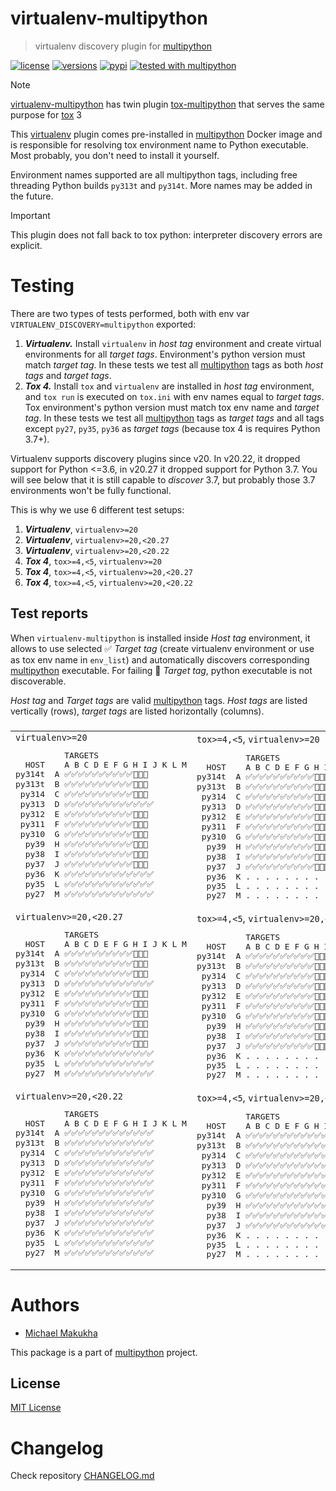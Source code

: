 # virtualenv-multipython
> virtualenv discovery plugin for [multipython](https://github.com/makukha/multipython)

[![license](https://img.shields.io/github/license/makukha/virtualenv-multipython.svg)](https://github.com/makukha/virtualenv-multipython/blob/main/LICENSE)
[![versions](https://img.shields.io/pypi/pyversions/virtualenv-multipython.svg)](https://pypi.org/project/virtualenv-multipython)
[![pypi](https://img.shields.io/pypi/v/virtualenv-multipython.svg#v0.3.0)](https://pypi.python.org/pypi/virtualenv-multipython)
[![tested with multipython](https://img.shields.io/badge/tested_with-multipython-x)](https://github.com/makukha/multipython)

> [!NOTE]
> [virtualenv-multipython]() has twin plugin [tox-multipython](https://github.com/makukha/tox-multipython) that serves the same purpose for [tox](https://tox.wiki) 3

This [virtualenv](https://virtualenv.pypa.io) plugin comes pre-installed in [multipython](https://hub.docker.com/r/makukha/multipython) Docker image and is responsible for resolving tox environment name to Python executable. Most probably, you don't need to install it yourself.

Environment names supported are all multipython tags, including free threading Python builds `py313t` and `py314t`. More names may be added in the future.

> [!IMPORTANT]
> This plugin does not fall back to tox python: interpreter discovery errors are explicit.

# Testing

There are two types of tests performed, both with env var `VIRTUALENV_DISCOVERY=multipython` exported:
1. ***Virtualenv.*** Install `virtualenv` in *host tag* environment and create virtual environments for all *target tags*. Environment's python version must match *target tag*. In these tests we test all [multipython](https://github.com/makukha/multipython) tags as both *host tags* and *target tags*.
2. ***Tox 4.*** Install `tox` and `virtualenv` are installed in *host tag* environment, and `tox run` is executed on `tox.ini` with env names equal to *target tags*. Tox environment's python version must match tox env name and *target tag*. In these tests we test all [multipython](https://github.com/makukha/multipython) tags as *target tags* and all tags except `py27`, `py35`, `py36` as *target tags* (because tox 4 is requires Python 3.7+).

Virtualenv supports discovery plugins since v20. In v20.22, it dropped support for Python <=3.6, in v20.27 it dropped support for Python 3.7. You will see below that it is still capable to *discover* 3.7, but probably those 3.7 environments won't be fully functional.

This is why we use 6 different test setups:

1. ***Virtualenv***, `virtualenv>=20`
1. ***Virtualenv***, `virtualenv>=20,<20.27`
1. ***Virtualenv***, `virtualenv>=20,<20.22`
1. ***Tox 4***, `tox>=4,<5`, `virtualenv>=20`
1. ***Tox 4***, `tox>=4,<5`, `virtualenv>=20,<20.27`
1. ***Tox 4***, `tox>=4,<5`, `virtualenv>=20,<20.22`

## Test reports

When `virtualenv-multipython` is installed inside *Host tag* environment, it allows to use selected ✅ *Target tag* (create virtualenv environment or use as tox env name in `env_list`) and automatically discovers corresponding [multipython](https://github.com/makukha/multipython) executable. For failing 🚫️ *Target tag*, python executable is not discoverable.

*Host tag* and *Target tags* are valid [multipython](https://hub.docker.com/r/makukha/multipython) tags. *Host tags* are listed vertically (rows), *target tags* are listed horizontally (columns).


### 

<table>
<tbody>

<tr>

<td>
<code>virtualenv>=20</code>
<!-- docsub: begin -->
<!-- docsub: exec uv run python docsubfile.py pretty-report venv -->
<!-- docsub: lines after 1 upto -1 -->
<pre>
          TARGETS
  HOST    A B C D E F G H I J K L M
py314t  A ✅✅✅✅✅✅✅✅✅✅🚫🚫🚫
py313t  B ✅✅✅✅✅✅✅✅✅✅🚫🚫🚫
 py314  C ✅✅✅✅✅✅✅✅✅✅🚫🚫🚫
 py313  D ✅✅✅✅✅✅✅✅✅✅✅✅✅
 py312  E ✅✅✅✅✅✅✅✅✅✅🚫🚫🚫
 py311  F ✅✅✅✅✅✅✅✅✅✅🚫🚫🚫
 py310  G ✅✅✅✅✅✅✅✅✅✅🚫🚫🚫
  py39  H ✅✅✅✅✅✅✅✅✅✅🚫🚫🚫
  py38  I ✅✅✅✅✅✅✅✅✅✅🚫🚫🚫
  py37  J ✅✅✅✅✅✅✅✅✅✅🚫🚫🚫
  py36  K ✅✅✅✅✅✅✅✅✅✅✅✅✅
  py35  L ✅✅✅✅✅✅✅✅✅✅✅✅✅
  py27  M ✅✅✅✅✅✅✅✅✅✅✅✅✅
</pre>
<!-- docsub: end -->
</td>

<td>
<code>tox>=4,<5</code>, <code>virtualenv>=20</code>
<!-- docsub: begin -->
<!-- docsub: exec uv run python docsubfile.py pretty-report tox4_venv -->
<!-- docsub: lines after 1 upto -1 -->
<pre>
          TARGETS
  HOST    A B C D E F G H I J K L M
py314t  A ✅✅✅✅✅✅✅✅✅✅🚫🚫🚫
py313t  B ✅✅✅✅✅✅✅✅✅✅🚫🚫🚫
 py314  C ✅✅✅✅✅✅✅✅✅✅🚫🚫🚫
 py313  D ✅✅✅✅✅✅✅✅✅✅🚫🚫🚫
 py312  E ✅✅✅✅✅✅✅✅✅✅🚫🚫🚫
 py311  F ✅✅✅✅✅✅✅✅✅✅🚫🚫🚫
 py310  G ✅✅✅✅✅✅✅✅✅✅🚫🚫🚫
  py39  H ✅✅✅✅✅✅✅✅✅✅🚫🚫🚫
  py38  I ✅✅✅✅✅✅✅✅✅✅🚫🚫🚫
  py37  J ✅✅✅✅✅✅✅✅✅✅🚫🚫🚫
  py36  K . . . . . . . . . . . . .
  py35  L . . . . . . . . . . . . .
  py27  M . . . . . . . . . . . . .
</pre>
<!-- docsub: end -->
</td>

</tr>

<tr>

<td>
<code>virtualenv>=20,<20.27</code>
<!-- docsub: begin -->
<!-- docsub: exec uv run python docsubfile.py pretty-report venv27 -->
<!-- docsub: lines after 1 upto -1 -->
<pre>
          TARGETS
  HOST    A B C D E F G H I J K L M
py314t  A ✅✅✅✅✅✅✅✅✅✅🚫🚫🚫
py313t  B ✅✅✅✅✅✅✅✅✅✅🚫🚫🚫
 py314  C ✅✅✅✅✅✅✅✅✅✅🚫🚫🚫
 py313  D ✅✅✅✅✅✅✅✅✅✅✅✅✅
 py312  E ✅✅✅✅✅✅✅✅✅✅🚫🚫🚫
 py311  F ✅✅✅✅✅✅✅✅✅✅🚫🚫🚫
 py310  G ✅✅✅✅✅✅✅✅✅✅🚫🚫🚫
  py39  H ✅✅✅✅✅✅✅✅✅✅🚫🚫🚫
  py38  I ✅✅✅✅✅✅✅✅✅✅🚫🚫🚫
  py37  J ✅✅✅✅✅✅✅✅✅✅🚫🚫🚫
  py36  K ✅✅✅✅✅✅✅✅✅✅✅✅✅
  py35  L ✅✅✅✅✅✅✅✅✅✅✅✅✅
  py27  M ✅✅✅✅✅✅✅✅✅✅✅✅✅
</pre>
<!-- docsub: end -->
</td>

<td>
<code>tox>=4,<5</code>, <code>virtualenv>=20,<20.27</code>
<!-- docsub: begin -->
<!-- docsub: exec uv run python docsubfile.py pretty-report tox4_venv27 -->
<!-- docsub: lines after 1 upto -1 -->
<pre>
          TARGETS
  HOST    A B C D E F G H I J K L M
py314t  A ✅✅✅✅✅✅✅✅✅✅🚫🚫🚫
py313t  B ✅✅✅✅✅✅✅✅✅✅🚫🚫🚫
 py314  C ✅✅✅✅✅✅✅✅✅✅🚫🚫🚫
 py313  D ✅✅✅✅✅✅✅✅✅✅🚫🚫🚫
 py312  E ✅✅✅✅✅✅✅✅✅✅🚫🚫🚫
 py311  F ✅✅✅✅✅✅✅✅✅✅🚫🚫🚫
 py310  G ✅✅✅✅✅✅✅✅✅✅🚫🚫🚫
  py39  H ✅✅✅✅✅✅✅✅✅✅🚫🚫🚫
  py38  I ✅✅✅✅✅✅✅✅✅✅🚫🚫🚫
  py37  J ✅✅✅✅✅✅✅✅✅✅🚫🚫🚫
  py36  K . . . . . . . . . . . . .
  py35  L . . . . . . . . . . . . .
  py27  M . . . . . . . . . . . . .
</pre>
<!-- docsub: end -->
</td>

</tr>

<tr>

<td>
<code>virtualenv>=20,<20.22</code>
<!-- docsub: begin -->
<!-- docsub: exec uv run python docsubfile.py pretty-report venv22 -->
<!-- docsub: lines after 1 upto -1 -->
<pre>
          TARGETS
  HOST    A B C D E F G H I J K L M
py314t  A ✅✅✅✅✅✅✅✅✅✅✅✅✅
py313t  B ✅✅✅✅✅✅✅✅✅✅✅✅✅
 py314  C ✅✅✅✅✅✅✅✅✅✅✅✅✅
 py313  D ✅✅✅✅✅✅✅✅✅✅✅✅✅
 py312  E ✅✅✅✅✅✅✅✅✅✅✅✅✅
 py311  F ✅✅✅✅✅✅✅✅✅✅✅✅✅
 py310  G ✅✅✅✅✅✅✅✅✅✅✅✅✅
  py39  H ✅✅✅✅✅✅✅✅✅✅✅✅✅
  py38  I ✅✅✅✅✅✅✅✅✅✅✅✅✅
  py37  J ✅✅✅✅✅✅✅✅✅✅✅✅✅
  py36  K ✅✅✅✅✅✅✅✅✅✅✅✅✅
  py35  L ✅✅✅✅✅✅✅✅✅✅✅✅✅
  py27  M ✅✅✅✅✅✅✅✅✅✅✅✅✅
</pre>
<!-- docsub: end -->
</td>

<td>
<code>tox>=4,<5</code>, <code>virtualenv>=20,<20.22</code>
<!-- docsub: begin -->
<!-- docsub: exec uv run python docsubfile.py pretty-report tox4_venv22 -->
<!-- docsub: lines after 1 upto -1 -->
<pre>
          TARGETS
  HOST    A B C D E F G H I J K L M
py314t  A ✅✅✅✅✅✅✅✅✅✅✅✅✅
py313t  B ✅✅✅✅✅✅✅✅✅✅✅✅✅
 py314  C ✅✅✅✅✅✅✅✅✅✅✅✅✅
 py313  D ✅✅✅✅✅✅✅✅✅✅✅✅✅
 py312  E ✅✅✅✅✅✅✅✅✅✅✅✅✅
 py311  F ✅✅✅✅✅✅✅✅✅✅✅✅✅
 py310  G ✅✅✅✅✅✅✅✅✅✅✅✅✅
  py39  H ✅✅✅✅✅✅✅✅✅✅✅✅✅
  py38  I ✅✅✅✅✅✅✅✅✅✅✅✅✅
  py37  J ✅✅✅✅✅✅✅✅✅✅✅✅✅
  py36  K . . . . . . . . . . . . .
  py35  L . . . . . . . . . . . . .
  py27  M . . . . . . . . . . . . .
</pre>
<!-- docsub: end -->
</td>

</tr>

</tbody>
</table>


# Authors

* [Michael Makukha](https://github.com/makukha)

This package is a part of [multipython](https://github.com/makukha/multipython) project.


## License

[MIT License](https://github.com/makukha/caseutil/blob/main/LICENSE)


# Changelog

Check repository [CHANGELOG.md](https://github.com/makukha/virtualenv-multipython/tree/main/CHANGELOG.md)
